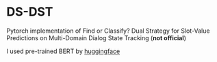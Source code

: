 # DS-DST
Pytorch implementation of Find or Classify? Dual Strategy for Slot-Value Predictions on Multi-Domain Dialog State Tracking (**not official**)

I used pre-trained BERT by [huggingface](https://github.com/huggingface/transformers)
